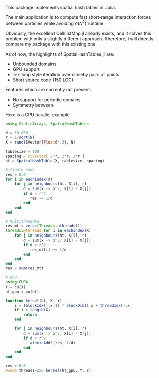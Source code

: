 This package implements spatial hash tables in Julia. 

The main application is to compute fast short-range interaction forces between particles while avoiding $\mathcal{O}(N^2)$ runtime.

Obviously, the excellent CellListMap.jl already exists, and it solves this problem with only a slightly different approach. Therefore, I will directly compare my package with this existing one.

As of now, the highlights of SpatialHashTables.jl are:
- Unbounded domains
- GPU support
- `for`-loop style iteration over closeby pairs of points
- Short source code (150 LOC)

Features which are currently not present:
- No support for periodic domains
- Symmetry between

Here is a CPU parallel example
```julia
using StaticArrays, SpatialHashTables

N = 10_000
r = 1/sqrt(N)
X = rand(SVector{Float64,3}, N)

tablesize = 100
spacing = @SVector[ 2*r, 2*r, 2*r ]
ht = SpatialHashTable(X, tablesize, spacing)

# Single code
res = 0.0
for i in eachindex(X)
    for j in neighbours(ht, X[i], r)
        d = sum(x -> x^2, X[i] - X[j])
        if d < r^2
           res += 1/d
        end
    end
end

# Multithreaded
res_mt = zeros(Threads.nthreads())
Threads.@threads for i in eachindex(X)
    for j in neighbours(ht, X[i], r)
        d = sum(x -> x^2, X[i] - X[j])
        if d < r^2
           res_mt[i] += 1/d
        end
    end
end
res = sum(res_mt)

# GPU
using CUDA
Y = cu(X)
ht_gpu = cu(ht)

function kernel(ht, X, r)
    i = (blockIdx().x-1) * blockDim().x + threadIdx().x
    if i > length(X)
        return
    end

    for j in neighbours(ht, X[i], r)
        d = sum(x -> x^2, X[i] - X[j])
        if d < r^2
           atomicAdd!(res, 1/d)
        end
    end
end

res = 0.0
@cuda threads=256 kernel(ht_gpu, Y, r)
```